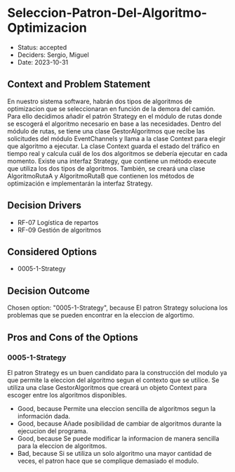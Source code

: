 # Seleccion-Patron-Del-Algoritmo-Optimizacion

* Status: accepted
* Deciders: Sergio, Miguel
* Date: 2023-10-31

## Context and Problem Statement

En nuestro sistema software, habrán dos tipos de algoritmos de optimizacion que se seleccionaran en función de la demora del camión. Para ello decidimos añadir el patrón Strategy en el módulo de rutas donde se escogerá el algoritmo necesario en base a las necesidades. Dentro del módulo de rutas, se tiene una clase GestorAlgoritmos que recibe las solicitudes del módulo EventChannels y llama a la clase Context para elegir que algoritmo a ejecutar. La clase Context  guarda el estado del tráfico en tiempo real y calcula cuál de los dos algoritmos se debería ejecutar en cada momento. Existe una interfaz Strategy, que contiene un método execute que utiliza los dos tipos de algoritmos. También, se creará una clase AlgoritmoRutaA y AlgoritmoRutaB que contienen los métodos de optimización e implementarán la interfaz Strategy.

## Decision Drivers

* RF-07 Logística de repartos
* RF-09 Gestión de algoritmos

## Considered Options

* 0005-1-Strategy

## Decision Outcome

Chosen option: "0005-1-Strategy", because El patron Strategy soluciona los problemas que se pueden encontrar en la eleccion de algortimo.

## Pros and Cons of the Options

### 0005-1-Strategy

El patron Strategy es un buen candidato para la construcción del modulo ya que permite la eleccion del algoritmo segun el contexto que se utilice. Se utiliza una clase GestorAlgoritmos que creará un objeto Context para escoger entre los algoritmos disponibles.

* Good, because Permite una eleccion sencilla de algoritmos segun la información dada.
* Good, because Añade posibilidad de cambiar de algoritmos durante la ejecucion del programa.
* Good, because Se puede modificar la informacion de manera sencilla para la eleccion de algoritmos.
* Bad, because Si se utiliza un solo algoritmo una mayor cantidad de veces, el patron hace que se complique demasiado el modulo.
